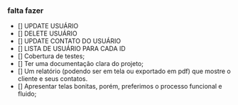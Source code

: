 ### falta fazer

- [] UPDATE USUÁRIO
- [] DELETE USUÁRIO
- [] UPDATE CONTATO DO USUÁRIO
- [] LISTA DE USUÁRIO PARA CADA ID
- [] Cobertura de testes;
- [] Ter uma documentação clara do projeto;
- [] Um relatório (podendo ser em tela ou exportado em pdf) que mostre o cliente e seus contatos.
- [] Apresentar telas bonitas, porém, preferimos o processo funcional e fluido;
